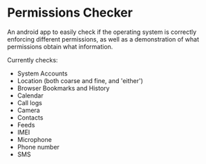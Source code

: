 # Permissions Checker
An android app to easily check if the operating system is correctly enforcing different permissions, as well as a demonstration of what permissions obtain what information.

Currently checks:
* System Accounts
* Location (both coarse and fine, and 'either')
* Browser Bookmarks and History
* Calendar
* Call logs
* Camera
* Contacts
* Feeds
* IMEI
* Microphone
* Phone number
* SMS
